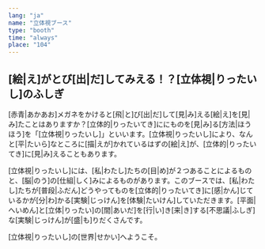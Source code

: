 ```yaml
---
lang: "ja"
name: "立体視ブース"
type: "booth"
time: "always"
place: "104"
---
```


## [絵|え]がとび[出|だ]してみえる！？[立体視|りったいし]のふしぎ

[赤青|あかあお]メガネをかけると[飛|と]び[出|だ]して[見|み]える[絵|え]を[見|み]たことはありますか？[立体的|りったいてき]ににものを[見|み]る[方法|ほうほう]を「[立体視|りったいし]」といいます。[立体視|りったいし]により、なんと[平|たいら]なところに[描|えが]かれているはずの[絵|え]が、[立体的|りったいてき]に[見|み]えることもあります。

[立体視|りったいし]には、[私|わたし]たちの[目|め]が２つあることによるものと、[脳|のう]の[仕組|しく]みによるものがあります。このブースでは、[私|わたし]たちが[普段|ふだん]どうやってものを[立体的|りったいてき]に[感|かん]じているかが[分|わ]かる[実験|じっけん]を[体験|たいけん]していただきます。[平面|へいめん]と[立体|りったい]の[間|あいだ]を[行|い]き[来|き]する[不思議|ふしぎ]な[実験|じっけん]が[盛|も]りだくさんです。

[立体視|りったいし]の[世界|せかい]へようこそ。

